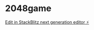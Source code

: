 # 2048game

[Edit in StackBlitz next generation editor ⚡️](https://stackblitz.com/~/github.com/buggyspecs/2048game)